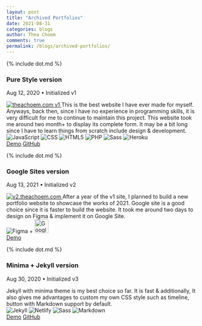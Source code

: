 ```yaml
---
layout: post
title: "Archived Portfolios"
date: 2021-08-31
categories: blogs
author: Thea Choem
comments: true
permalink: /blogs/archived-portfolios/
---
```


{% include dot.md %}
### Pure Style version
<p class="post-meta">Aug 12, 2020 • Initialized v1</p>
<a href="http://v1.theachoem.com" target="_blank">
  <img src="https://user-images.githubusercontent.com/29684683/132114417-71510344-fb47-4e0d-9b49-c35bd22e0155.png" alt="theachoem.com v1" />
</a>
This is the best website I have ever made for myself. Anyways, back then, since I have no experience in programming skills, it is very difficult for me to continue to maintain this project. This website took me around two month+ to display its complete form. It may be a bit long since I have to learn things from scratch include design & development.
<br>
<div class="mt mb topic">
  <img src="https://img.shields.io/badge/JavaScript-F7DF1E?style=for-the-badge&logo=javascript&logoColor=black" alt="JavaScript"/>
  <img src="https://img.shields.io/badge/CSS-239120?style=for-the-badge&logo=css3&logoColor=white" alt="CSS"/>
  <img src="https://img.shields.io/badge/HTML5-E34F26?style=for-the-badge&logo=html5&logoColor=white" alt="HTML5"/>
  <img src="https://img.shields.io/badge/PHP-777BB4?style=for-the-badge&logo=php&logoColor=white" alt="PHP"/> 
  <img src="https://img.shields.io/badge/Sass-CC6699?style=for-the-badge&logo=sass&logoColor=white" alt="Sass"/>
  <img src="https://img.shields.io/badge/Heroku-430098?style=for-the-badge&logo=heroku&logoColor=white" alt="Heroku"/>
</div>
<a href="http://v1.theachoem.com" target="_blank" class="primary-button mt1">Demo</a>
<a href="https://github.com/theachoem/portfolio-jekyll/commits/1.0.0" target="_blank" class="primary-button mt1">GitHub</a>

{% include dot.md %}

### Google Sites version
<p class="post-meta">Aug 13, 2021 • Initialized v2</p>
<a href="https://v2.theachoem.com" target="_blank">
  <img src="https://user-images.githubusercontent.com/29684683/132114414-072ab825-6656-4503-992e-a15604fd76f5.png" alt="v2.theachoem.com" />
</a>
After a year of the v1 site, I planned to build a new portfolio website to showcase the works of 2021. Google site is a good choice since it is faster to build the website. It took me around two days to design on Figma & implement it on Google Site.
<br>
<div class="mt mb topic">
  <img src="https://img.shields.io/badge/Figma-F24E1E?style=for-the-badge&logo=figma&logoColor=white" alt="Figma"/> +
  <img height="36px" src="https://www.epidemic-marketing.com/wp-content/uploads/2020/03/google-sites-1024x322.jpg" alt="GoogleSite"/>
</div>
<a href="https://v2.theachoem.com" target="_blank" class="primary-button mt1">Demo</a>

{% include dot.md %}

### Minima + Jekyll version
<p class="post-meta">Aug 30, 2020 • Initialized v3</p>
Jekyll with minima theme is my best choice so far. It is fast & additionally, It also gives me advantages to custom my own CSS style such as timeline, button with Markdown support by default.
<br>
<div class="mt mb topic">
  <img src="https://img.shields.io/badge/Jekyll-CC0000?style=for-the-badge&logo=Jekyll&logoColor=white" alt="Jekyll"/>
  <img src="https://img.shields.io/badge/Netlify-00C7B7?style=for-the-badge&logo=netlify&logoColor=white"  alt="Netlify"/>
  <img src="https://img.shields.io/badge/Sass-CC6699?style=for-the-badge&logo=sass&logoColor=white" alt="Sass"/>
  <img src="https://img.shields.io/badge/Markdown-000000?style=for-the-badge&logo=markdown&logoColor=white" alt="Markdown"/>
</div>
<a href="https://thea.juniorise.com" target="_blank" class="primary-button mt1">Demo</a>
<a href="https://github.com/theachoem/portfolio-jekyll" target="_blank" class="primary-button mt1">GitHub</a>